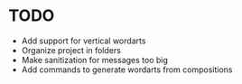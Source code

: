 # TODO

- Add support for vertical wordarts
- Organize project in folders
- Make sanitization for messages too big
- Add commands to generate wordarts from compositions
